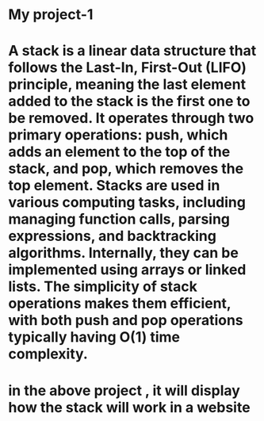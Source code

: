 # My project-1
# A stack is a linear data structure that follows the Last-In, First-Out (LIFO) principle, meaning the last element added to the stack is the first one to be removed. It operates through two primary operations: push, which adds an element to the top of the stack, and pop, which removes the top element. Stacks are used in various computing tasks, including managing function calls, parsing expressions, and backtracking algorithms. Internally, they can be implemented using arrays or linked lists. The simplicity of stack operations makes them efficient, with both push and pop operations typically having O(1) time complexity.
# in the above project , it will display how the stack will work in a website
